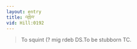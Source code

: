 ```yaml
---
layout: entry
title: འཁྲེབ་
vid: Hill:0192
---
```

> To squint (? mig rdeb DS\.To be stubborn TC\.



